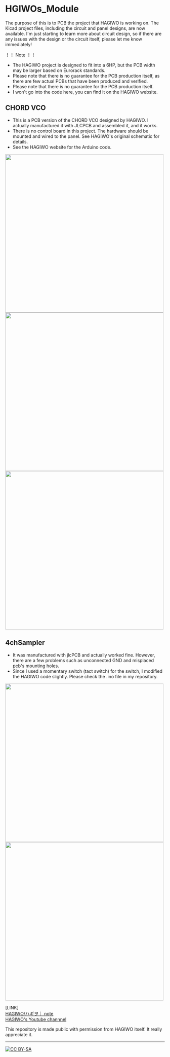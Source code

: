 # HGIWOs_Module

The purpose of this is to PCB the project that HAGIWO is working on.
The Kicad project files, including the circuit and panel designs, are now available.
I'm just starting to learn more about circuit design, so if there are any issues with the design or the circuit itself, please let me know immediately!

！！ Note ！！

- The HAGIWO project is designed to fit into a 6HP, but the PCB width may be larger based on Eurorack standards.
- Please note that there is no guarantee for the PCB production itself, as there are few actual PCBs that have been produced and verified.
- Please note that there is no guarantee for the PCB production itself.
- I won't go into the code here, you can find it on the HAGIWO website.

## CHORD VCO
- This is a PCB version of the CHORD VCO designed by HAGIWO.
I actually manufactured it with JLCPCB and assembled it, and it works.
- There is no control board in this project. The hardware should be mounted and wired to the panel.
See HAGIWO's original schematic for details.
- See the HAGIWO website for the Arduino code.
<img src="https://github.com/ijnekenamay/HAGIWOs_Module/raw/master/CHORD_VCO/image1.jpg" width="500">
<img src="https://github.com/ijnekenamay/HAGIWOs_Module/raw/master/CHORD_VCO/image2.jpg" width="500">
<img src="https://github.com/ijnekenamay/HAGIWOs_Module/raw/master/CHORD_VCO/image3.jpg" width="500">

## 4chSampler
- It was manufactured with jlcPCB and actually worked fine. However, there are a few problems such as unconnected GND and misplaced pcb's mounting holes.
- Since I used a momentary switch (tact switch) for the switch, I modified the HAGIWO code slightly. Please check the .ino file in my repository.
<img src="https://github.com/ijnekenamay/HAGIWOs_Module/raw/master/4ch_Sampler/buildimage1.jpg" width="500">
<img src="https://github.com/ijnekenamay/HAGIWOs_Module/raw/master/4ch_Sampler/buildimage2.jpg" width="500">






[LINK]  
[HAGIWO/ハギヲ｜ note](https://note.com/solder_state)  
[HAGIWO's Youtube channnel](https://www.youtube.com/channel/UCxErrnnVNEAAXPZvQFwobQw)

This repository is made public with permission from HAGIWO itself. It really appreciate it.

---

[![CC BY-SA](https://licensebuttons.net/l/by-sa/3.0/88x31.png)](https://creativecommons.org/licenses/by-sa/4.0/)
